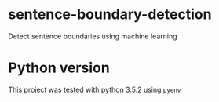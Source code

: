# sentence-boundary-detection
Detect sentence boundaries using machine learning

# Python version
This project was tested with python 3.5.2 using `pyenv`